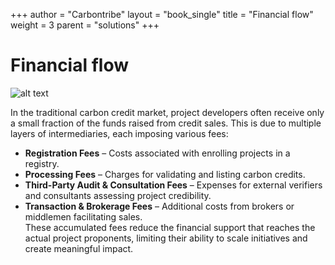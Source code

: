 +++
author = "Carbontribe"
layout = "book_single"
title = "Financial flow"
weight = 3
parent = "solutions"
+++

# Financial flow 


![alt text](/images/where_does_my_money_go.png "where_does_my_money_go")



In the traditional carbon credit market, project developers often receive only a small fraction of the funds raised from credit sales. This is due to multiple layers of intermediaries, each imposing various fees:    
- __Registration Fees__ – Costs associated with enrolling projects in a registry.  
- __Processing Fees__ – Charges for validating and listing carbon credits.  
- __Third-Party Audit & Consultation Fees__ – Expenses for external verifiers and consultants assessing project credibility.  
- __Transaction & Brokerage Fees__ – Additional costs from brokers or middlemen facilitating sales.  
These accumulated fees reduce the financial support that reaches the actual project proponents, limiting their ability to scale initiatives and create meaningful impact.  

